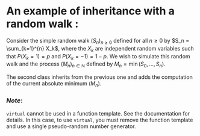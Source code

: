 # An example of inheritance with a random walk :

Consider the simple random walk $(S_n)_{n \geq 0}$ defined for all $n \geq 0$ by $S_n = \sum_{k=1}^{n} X_k$, where the $X_k$ are independent random variables such that $P(X_k = 1) = p$ and $P(X_k = -1) = 1 - p$. We wish to simulate this random walk and the process $(M_n)_{n \in \mathbb{N}}$ defined by $M_n = \min(S_0, \dots, S_n)$.


The second class inherits from the previous one and adds the computation of the current absolute minimum ($M_n$).

### _Note_: 
`virtual` cannot be used in a function template. See the documentation for details.
In this case, to use `virtual`, you must remove the function template and use a single pseudo-random number generator.